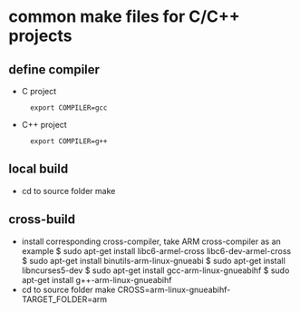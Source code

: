 # common make files for C/C++ projects

## define compiler

* C project
    
        export COMPILER=gcc


* C++ project

        export COMPILER=g++

## local build
* cd to source folder
        make

## cross-build
* install corresponding cross-compiler, take ARM cross-compiler as an example
        $ sudo apt-get install libc6-armel-cross libc6-dev-armel-cross
        $ sudo apt-get install binutils-arm-linux-gnueabi
        $ sudo apt-get install libncurses5-dev
        $ sudo apt-get install gcc-arm-linux-gnueabihf
        $ sudo apt-get install g++-arm-linux-gnueabihf
* cd to source folder
        make CROSS=arm-linux-gnueabihf- TARGET_FOLDER=arm




